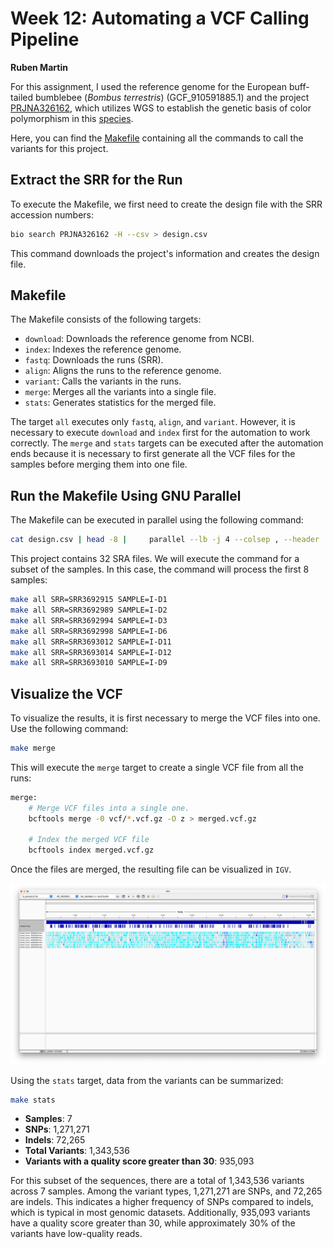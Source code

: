 
# Week 12: Automating a VCF Calling Pipeline
**Ruben Martin**

For this assignment, I used the reference genome for the European buff-tailed bumblebee (*Bombus terrestris*) (GCF_910591885.1) and the project [PRJNA326162](https://www.ncbi.nlm.nih.gov/bioproject/PRJNA326162/), which utilizes WGS to establish the genetic basis of color polymorphism in this [species](https://www.nature.com/articles/s41598-021-87194-y). 

Here, you can find the [Makefile](https://github.com/B-ruben95/Bioinformatic/blob/main/HW12/Makefile) containing all the commands to call the variants for this project.

## Extract the SRR for the Run

To execute the Makefile, we first need to create the design file with the SRR accession numbers:

```bash
bio search PRJNA326162 -H --csv > design.csv
```
This command downloads the project's information and creates the design file.

## Makefile
The Makefile consists of the following targets:
* `download`: Downloads the reference genome from NCBI.
* `index`: Indexes the reference genome.
* `fastq`: Downloads the runs (SRR).
* `align`: Aligns the runs to the reference genome.
* `variant`: Calls the variants in the runs.
* `merge`: Merges all the variants into a single file.
* `stats`: Generates statistics for the merged file.

The target `all` executes only `fastq`, `align`, and `variant`. However, it is necessary to execute `download` and `index` first for the automation to work correctly. The `merge` and `stats` targets can be executed after the automation ends because it is necessary to first generate all the VCF files for the samples before merging them into one file.

## Run the Makefile Using GNU Parallel
The Makefile can be executed in parallel using the following command:

```bash
cat design.csv | head -8 |     parallel --lb -j 4 --colsep , --header :     make all SRA={run_accession} SAMPLE={sample_alias}
```
This project contains 32 SRA files. We will execute the command for a subset of the samples. In this case, the command will process the first 8 samples:

```bash
make all SRR=SRR3692915 SAMPLE=I-D1
make all SRR=SRR3692989 SAMPLE=I-D2
make all SRR=SRR3692994 SAMPLE=I-D3
make all SRR=SRR3692998 SAMPLE=I-D6
make all SRR=SRR3693012 SAMPLE=I-D11
make all SRR=SRR3693014 SAMPLE=I-D12
make all SRR=SRR3693010 SAMPLE=I-D9
```

## Visualize the VCF

To visualize the results, it is first necessary to merge the VCF files into one. Use the following command:

```bash
make merge
```
This will execute the `merge` target to create a single VCF file from all the runs:

```bash
merge:
    # Merge VCF files into a single one.
    bcftools merge -0 vcf/*.vcf.gz -O z > merged.vcf.gz

    # Index the merged VCF file
    bcftools index merged.vcf.gz
```
Once the files are merged, the resulting file can be visualized in `IGV`.

![IGV](https://github.com/B-ruben95/Bioinformatic/blob/main/HW12/Image/Screenshot%202024-11-30%20at%2012.27.34.png?raw=true)

Using the `stats` target, data from the variants can be summarized:

```bash
make stats
```
* **Samples**: 7
* **SNPs**: 1,271,271
* **Indels**: 72,265
* **Total Variants**: 1,343,536
* **Variants with a quality score greater than 30**: 935,093

For this subset of the sequences, there are a total of 1,343,536 variants across 7 samples. Among the variant types, 1,271,271 are SNPs, and 72,265 are indels. This indicates a higher frequency of SNPs compared to indels, which is typical in most genomic datasets. Additionally, 935,093 variants have a quality score greater than 30, while approximately 30% of the variants have low-quality reads.

